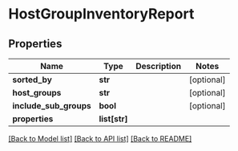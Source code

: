 # HostGroupInventoryReport

## Properties
Name | Type | Description | Notes
------------ | ------------- | ------------- | -------------
**sorted_by** | **str** |  | [optional] 
**host_groups** | **str** |  | [optional] 
**include_sub_groups** | **bool** |  | [optional] 
**properties** | **list[str]** |  | 

[[Back to Model list]](../README.md#documentation-for-models) [[Back to API list]](../README.md#documentation-for-api-endpoints) [[Back to README]](../README.md)

